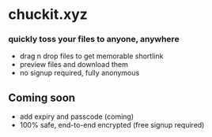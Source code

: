 # chuckit.xyz
### quickly toss your files to anyone, anywhere
- drag n drop files to get memorable shortlink
- preview files and download them
- no signup required, fully anonymous

## Coming soon
- add expiry and passcode (coming)
- 100% safe, end-to-end encrypted (free signup required)
